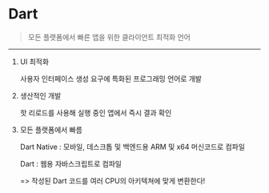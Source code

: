 # Dart

> 모든 플랫폼에서 빠른 앱을 위한 클라이언트 최적화 언어

---

1. UI 최적화

   사용자 인터페이스 생성 요구에 특화된 프로그래밍 언어로 개발

2. 생산적인 개발

   핫 리로드를 사용해 실행 중인 앱에서 즉시 결과 확인

3. 모든 플랫폼에서 빠름

   Dart Native : 모바일, 데스크톱 및 백엔드용 ARM 및 x64 머신코드로 컴파일

   Dart : 웹용 자바스크립트로 컴파일

   => 작성된 Dart 코드를 여러 CPU의 아키텍쳐에 맞게 변환한다!
